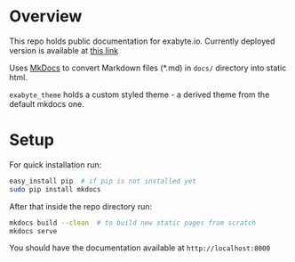 # Overview

This repo holds public documentation for exabyte.io. Currently deployed version is available at [this link](http://docs.exabyte.io:81)

Uses [MkDocs](http://www.mkdocs.org/#getting-started) to convert Markdown files (*.md) in `docs/` directory into static html.

`exabyte_theme` holds a custom styled theme - a derived theme from the default mkdocs one.

# Setup

For quick installation run:

```bash
easy_install pip  # if pip is not installed yet
sudo pip install mkdocs
```

After that inside the repo directory run:

```bash
mkdocs build --clean  # to build new static pages from scratch
mkdocs serve
```

You should have the documentation available at `http://localhost:8000`
